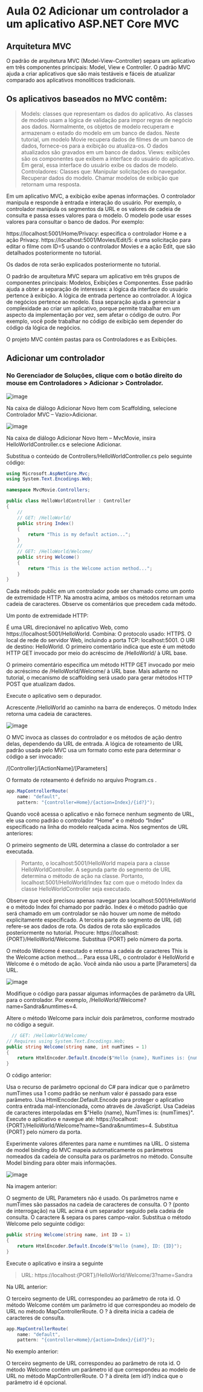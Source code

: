 # Aula 02 Adicionar um controlador a um aplicativo ASP.NET Core MVC

## Arquitetura MVC
O padrão de arquitetura MVC (Model-View-Controller) separa um aplicativo em três componentes principais: Model, View e Controller. 
O padrão MVC ajuda a criar aplicativos que são mais testáveis e fáceis de atualizar comparado aos aplicativos monolíticos tradicionais.

## Os aplicativos baseados no MVC contêm:

> Models: classes que representam os dados do aplicativo. As classes de modelo usam a lógica de validação para impor regras de negócio aos dados. Normalmente, os objetos de modelo recuperam e armazenam o estado do modelo em um banco de dados. Neste tutorial, um modelo Movie recupera dados de filmes de um banco de dados, fornece-os para a exibição ou atualiza-os. O dados atualizados são gravados em um banco de dados.
> Views: exibições são os componentes que exibem a interface do usuário do aplicativo. Em geral, essa interface do usuário exibe os dados de modelo.
> Controladores: Classes que:
Manipular solicitações do navegador.
Recuperar dados do modelo.
Chamar modelos de exibição que retornam uma resposta.

Em um aplicativo MVC, a exibição exibe apenas informações. 
O controlador manipula e responde à entrada e interação do usuário. Por exemplo, o controlador manipula os segmentos da URL e os valores de cadeia de consulta e passa esses valores para o modelo.
O modelo pode usar esses valores para consultar o banco de dados. Por exemplo:

https://localhost:5001/Home/Privacy: especifica o controlador Home e a ação Privacy.
https://localhost:5001/Movies/Edit/5: é uma solicitação para editar o filme com ID=5 usando o controlador Movies e a ação Edit, que são detalhados posteriormente no tutorial.

Os dados de rota serão explicados posteriormente no tutorial.

O padrão de arquitetura MVC separa um aplicativo em três grupos de componentes principais: Modelos, Exibições e Componentes. Esse padrão ajuda a obter a separação de interesses: a lógica da interface do usuário pertence à exibição. A lógica de entrada pertence ao controlador. A lógica de negócios pertence ao modelo. Essa separação ajuda a gerenciar a complexidade ao criar um aplicativo, porque permite trabalhar em um aspecto da implementação por vez, sem afetar o código de outro. Por exemplo, você pode trabalhar no código de exibição sem depender do código da lógica de negócios.

O projeto MVC contém pastas para os Controladores e as Exibições.

## Adicionar um controlador

### No Gerenciador de Soluções, clique com o botão direito do mouse em Controladores > Adicionar > Controlador.

![image](https://github.com/samenezes/IntroducaoAspCoreMVC/assets/61150892/d825179d-344c-4429-8d75-c1573434043a)

Na caixa de diálogo Adicionar Novo Item com Scaffolding, selecione Controlador MVC – Vazio>Adicionar.

![image](https://github.com/samenezes/IntroducaoAspCoreMVC/assets/61150892/ccbdc2b7-c8d0-4aa7-bcd2-3a410dcf0eeb)

Na caixa de diálogo Adicionar Novo Item – MvcMovie, insira HelloWorldController.cs e selecione Adicionar.

Substitua o conteúdo de Controllers/HelloWorldController.cs pelo seguinte código:

~~~C#
using Microsoft.AspNetCore.Mvc;
using System.Text.Encodings.Web;

namespace MvcMovie.Controllers;

public class HelloWorldController : Controller
{
    // 
    // GET: /HelloWorld/
    public string Index()
    {
        return "This is my default action...";
    }
    // 
    // GET: /HelloWorld/Welcome/ 
    public string Welcome()
    {
        return "This is the Welcome action method...";
    }
}

~~~

Cada método public em um controlador pode ser chamado como um ponto de extremidade HTTP. Na amostra acima, ambos os métodos retornam uma cadeia de caracteres. Observe os comentários que precedem cada método.

Um ponto de extremidade HTTP:

É uma URL direcionável no aplicativo Web, como https://localhost:5001/HelloWorld.
Combina:
O protocolo usado: HTTPS.
O local de rede do servidor Web, incluindo a porta TCP: localhost:5001.
O URI de destino: HelloWorld.
O primeiro comentário indica que este é um método HTTP GET invocado por meio do acréscimo de /HelloWorld/ à URL base.

O primeiro comentário especifica um método HTTP GET invocado por meio do acréscimo de /HelloWorld/Welcome/ à URL base. Mais adiante no tutorial, o mecanismo de scaffolding será usado para gerar métodos HTTP POST que atualizam dados.

Execute o aplicativo sem o depurador.

Acrescente /HelloWorld ao caminho na barra de endereços. O método Index retorna uma cadeia de caracteres.

![image](https://github.com/samenezes/IntroducaoAspCoreMVC/assets/61150892/ef5b5941-2a5f-4e5c-95a0-76742ba4a970)

O MVC invoca as classes do controlador e os métodos de ação dentro delas, dependendo da URL de entrada. A lógica de roteamento de URL padrão usada pelo MVC usa um formato como este para determinar o código a ser invocado:

/[Controller]/[ActionName]/[Parameters]

O formato de roteamento é definido no arquivo Program.cs .

~~~c#
app.MapControllerRoute(
    name: "default",
    pattern: "{controller=Home}/{action=Index}/{id?}");
~~~

Quando você acessa o aplicativo e não fornece nenhum segmento de URL, ele usa como padrão o controlador “Home” e o método “Index” especificado na linha do modelo realçada acima. Nos segmentos de URL anteriores:

O primeiro segmento de URL determina a classe do controlador a ser executada. 
> Portanto, o localhost:5001/HelloWorld mapeia para a classe HelloWorldController.
A segunda parte do segmento de URL determina o método de ação na classe. 
> Portanto, localhost:5001/HelloWorld/Index faz com que o método Index da classe HelloWorldController seja executado.

Observe que você precisou apenas navegar para localhost:5001/HelloWorld e o método Index foi chamado por padrão.
Index é o método padrão que será chamado em um controlador se não houver um nome de método explicitamente especificado.
A terceira parte do segmento de URL (id) refere-se aos dados de rota. Os dados de rota são explicados posteriormente no tutorial.
Procure: https://localhost:{PORT}/HelloWorld/Welcome. Substitua {PORT} pelo número da porta.

O método Welcome é executado e retorna a cadeia de caracteres This is the Welcome action method.... Para essa URL, o controlador é HelloWorld e Welcome é o método de ação. Você ainda não usou a parte [Parameters] da URL.

![image](https://github.com/samenezes/IntroducaoAspCoreMVC/assets/61150892/315e6c8e-98bc-4f02-87f5-aca797eeb8ab)

Modifique o código para passar algumas informações de parâmetro da URL para o controlador. Por exemplo, /HelloWorld/Welcome?name=Sandra&numtimes=4.

Altere o método Welcome para incluir dois parâmetros, conforme mostrado no código a seguir.

~~~C#
  // GET: /HelloWorld/Welcome/ 
// Requires using System.Text.Encodings.Web;
public string Welcome(string name, int numTimes = 1)
{
    return HtmlEncoder.Default.Encode($"Hello {name}, NumTimes is: {numTimes}");
}
~~~
O código anterior:

Usa o recurso de parâmetro opcional do C# para indicar que o parâmetro numTimes usa 1 como padrão se nenhum valor é passado para esse parâmetro.
Usa HtmlEncoder.Default.Encode para proteger o aplicativo contra entrada mal-intencionada, como através de JavaScript.
Usa Cadeias de caracteres interpoladas em $"Hello {name}, NumTimes is: {numTimes}".
Execute o aplicativo e navegue até: https://localhost:{PORT}/HelloWorld/Welcome?name=Sandra&numtimes=4. Substitua {PORT} pelo número da porta.

Experimente valores diferentes para name e numtimes na URL. O sistema de model binding do MVC mapeia automaticamente os parâmetros nomeados da cadeia de consulta para os parâmetros no método. Consulte Model binding para obter mais informações.

![image](https://github.com/samenezes/IntroducaoAspCoreMVC/assets/61150892/e9926dc6-0aba-47a9-a84d-0e0805613c44)


Na imagem anterior:

O segmento de URL Parameters não é usado.
Os parâmetros name e numTimes são passados na cadeia de caracteres de consulta.
O ? (ponto de interrogação) na URL acima é um separador seguido pela cadeia de consulta.
O caractere & separa os pares campo-valor.
Substitua o método Welcome pelo seguinte código:

~~~C#
public string Welcome(string name, int ID = 1)
{
    return HtmlEncoder.Default.Encode($"Hello {name}, ID: {ID}");
}
~~~~

Execute o aplicativo e insira a seguinte 
> URL: https://localhost:{PORT}/HelloWorld/Welcome/3?name=Sandra

Na URL anterior:

O terceiro segmento de URL correspondeu ao parâmetro de rota id.
O método Welcome contém um parâmetro id que correspondeu ao modelo de URL no método MapControllerRoute.
O ? à direita inicia a cadeia de caracteres de consulta.

~~~C#
app.MapControllerRoute(
    name: "default",
    pattern: "{controller=Home}/{action=Index}/{id?}");
~~~

No exemplo anterior:

O terceiro segmento de URL correspondeu ao parâmetro de rota id.
O método Welcome contém um parâmetro id que correspondeu ao modelo de URL no método MapControllerRoute.
O ? à direita (em id?) indica que o parâmetro id é opcional.
